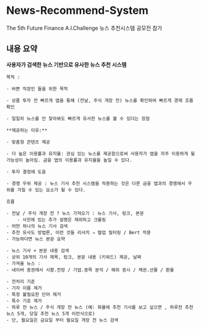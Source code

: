 # News-Recommend-System
The 5th Future Finance A.I.Challenge 뉴스 추천시스템 공모전 참가

## 내용 요약
**사용자가 검색한 뉴스 기반으로 유사한 뉴스 추천 시스템**
    
    목적 :
    
    - 바쁜 직장인 들을 위한 목적
    
    - 상품 투자 전 빠르게 앱을 통해 (전날, 주식 개장 전) 뉴스를 확인하여 빠르게 경제 흐름 확인
    
    - 일일히 뉴스를 안 찾아봐도 빠르게 유사한 뉴스를 볼 수 있다는 장점 
    
    **제공하는 이유:**
    
    - 맞춤형 콘텐츠 제공
    
    - 더 높은 이용률과 유지율: 관심 있는 뉴스를 제공함으로써 사용자가 앱을 자주 이용하게 될 가능성이 높아짐. 금융 앱의 이용률과 유지율을 높일 수 있다.
    
    - 투자 결정에 도움
    
    - 경쟁 우위 제공 : 뉴스 기사 추천 시스템을 적용하는 것은 다른 금융 앱과의 경쟁에서 우위를 가질 수 있는 요소가 될 수 있다.
    
    흐름
    
    - 전날 / 주식 개장 전 ? 뉴스 가져오기 : 뉴스 기사, 링크, 본문
        - 사진에 있는 추가 설명은 제외하고 크롤링
    - 어떤 하나의 뉴스 기사 검색
    - 추천 유사도 방법론, 이런 것들 리서치 ⇒ 협업 필터링 / Bert 적용
    - 가능하다면 뉴스 본문 요약
    
    - 뉴스 기사 + 본문 내용 검색
    - 상위 10개의 기사 제목, 링크, 본문 내용 (키워드) 제공, 날짜
    - 가져올 뉴스 :
    - 네이버 증권에서 시황.전망 / 기업.종목 분석 / 해외 증시 / 채권.선물 / 환율 

    - 전처리 기준
    - 기자 이름 제거
    - 특정 불필요한 단어 제거
    - 특수 기호 제거
    - 하루 전 뉴스 / 주식 개장 전 뉴스 (예: 화욜에 추천 기사를 보고 싶으면 , 하루전 추천 뉴스 5개, 당일 추천 뉴스 5개 이런식으로)
    - 단, 월요일은 금요일 부터 월요일 개장 전 뉴스 검색
